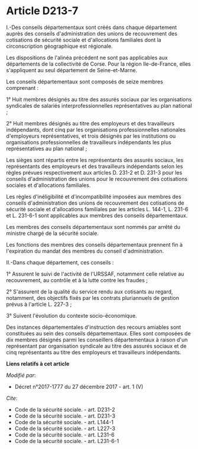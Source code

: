 # Article D213-7

I.-Des conseils départementaux sont créés dans chaque département auprès des conseils d'administration des unions de
recouvrement des cotisations de sécurité sociale et d'allocations familiales dont la circonscription géographique est
régionale. 

Les dispositions de l'alinéa précédent ne sont pas applicables aux départements de la   collectivité de Corse. Pour la région
Ile-de-France, elles s'appliquent au seul département de Seine-et-Marne. 

Les conseils départementaux sont composés de seize membres comprenant : 

1° Huit membres désignés au titre des assurés sociaux par les organisations syndicales de salariés interprofessionnelles
représentatives au plan national ; 

2° Huit membres désignés au titre des employeurs et des travailleurs indépendants, dont cinq par les organisations
professionnelles nationales d'employeurs représentatives, et trois désignés par les institutions ou organisations
professionnelles de travailleurs indépendants les plus représentatives au plan national ; 

Les sièges sont répartis entre les représentants des assurés sociaux, les représentants des employeurs et des travailleurs
indépendants selon les règles prévues respectivement aux articles D. 231-2 et D. 231-3 pour les conseils d'administration des
unions pour le recouvrement des cotisations sociales et d'allocations familiales. 

Les règles d'inéligibilité et d'incompatibilité imposées aux membres des conseils d'administration des unions de recouvrement
des cotisations de sécurité sociale et d'allocations familiales par les articles L. 144-1, L. 231-6 et L. 231-6-1 sont
applicables aux membres des conseils départementaux. 

Les membres des conseils départementaux sont nommés par arrêté du ministre chargé de la sécurité sociale. 

Les fonctions des membres des conseils départementaux prennent fin à l'expiration du mandat des membres du conseil
d'administration. 

II.-Dans chaque département, ces conseils : 

1° Assurent le suivi de l'activité de l'URSSAF, notamment celle relative au recouvrement, au contrôle et à la lutte contre
les fraudes ; 

2° S'assurent de la qualité du service rendu aux cotisants au regard, notamment, des objectifs fixés par les contrats
pluriannuels de gestion prévus à l'article L. 227-3 ; 

3° Suivent l'évolution du contexte socio-économique. 

Des instances départementales d'instruction des recours amiables sont constituées au sein des conseils départementaux. Elles
sont composées de dix membres désignés parmi les conseillers départementaux à raison d'un représentant par organisation
syndicale au titre des assurés sociaux et de cinq représentants au titre des employeurs et travailleurs indépendants.

**Liens relatifs à cet article**

_Modifié par_:

  - Décret n°2017-1777 du 27 décembre 2017 - art. 1 (V)

_Cite_:

  - Code de la sécurité sociale. - art. D231-2
  - Code de la sécurité sociale. - art. D231-3
  - Code de la sécurité sociale. - art. L144-1
  - Code de la sécurité sociale. - art. L227-3
  - Code de la sécurité sociale. - art. L231-6
  - Code de la sécurité sociale. - art. L231-6-1
